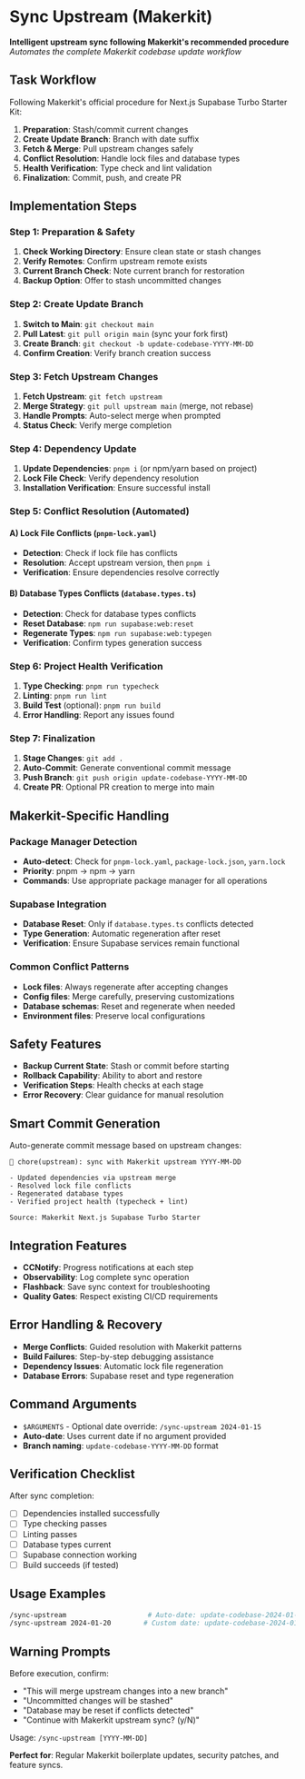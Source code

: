 # Sync Upstream (Makerkit)

**Intelligent upstream sync following Makerkit's recommended procedure**
*Automates the complete Makerkit codebase update workflow*

## Task Workflow
Following Makerkit's official procedure for Next.js Supabase Turbo Starter Kit:
1. **Preparation**: Stash/commit current changes
2. **Create Update Branch**: Branch with date suffix  
3. **Fetch & Merge**: Pull upstream changes safely
4. **Conflict Resolution**: Handle lock files and database types
5. **Health Verification**: Type check and lint validation
6. **Finalization**: Commit, push, and create PR

## Implementation Steps

### Step 1: Preparation & Safety
1. **Check Working Directory**: Ensure clean state or stash changes
2. **Verify Remotes**: Confirm upstream remote exists
3. **Current Branch Check**: Note current branch for restoration
4. **Backup Option**: Offer to stash uncommitted changes

### Step 2: Create Update Branch  
1. **Switch to Main**: `git checkout main`
2. **Pull Latest**: `git pull origin main` (sync your fork first)
3. **Create Branch**: `git checkout -b update-codebase-YYYY-MM-DD`
4. **Confirm Creation**: Verify branch creation success

### Step 3: Fetch Upstream Changes
1. **Fetch Upstream**: `git fetch upstream`
2. **Merge Strategy**: `git pull upstream main` (merge, not rebase)
3. **Handle Prompts**: Auto-select merge when prompted
4. **Status Check**: Verify merge completion

### Step 4: Dependency Update
1. **Update Dependencies**: `pnpm i` (or npm/yarn based on project)
2. **Lock File Check**: Verify dependency resolution
3. **Installation Verification**: Ensure successful install

### Step 5: Conflict Resolution (Automated)

#### A) Lock File Conflicts (`pnpm-lock.yaml`)
- **Detection**: Check if lock file has conflicts
- **Resolution**: Accept upstream version, then `pnpm i`
- **Verification**: Ensure dependencies resolve correctly

#### B) Database Types Conflicts (`database.types.ts`)
- **Detection**: Check for database types conflicts
- **Reset Database**: `npm run supabase:web:reset`
- **Regenerate Types**: `npm run supabase:web:typegen`
- **Verification**: Confirm types generation success

### Step 6: Project Health Verification
1. **Type Checking**: `pnpm run typecheck`
2. **Linting**: `pnpm run lint`
3. **Build Test** (optional): `pnpm run build`
4. **Error Handling**: Report any issues found

### Step 7: Finalization
1. **Stage Changes**: `git add .`
2. **Auto-Commit**: Generate conventional commit message
3. **Push Branch**: `git push origin update-codebase-YYYY-MM-DD`
4. **Create PR**: Optional PR creation to merge into main

## Makerkit-Specific Handling

### Package Manager Detection
- **Auto-detect**: Check for `pnpm-lock.yaml`, `package-lock.json`, `yarn.lock`
- **Priority**: pnpm → npm → yarn
- **Commands**: Use appropriate package manager for all operations

### Supabase Integration
- **Database Reset**: Only if `database.types.ts` conflicts detected
- **Type Generation**: Automatic regeneration after reset
- **Verification**: Ensure Supabase services remain functional

### Common Conflict Patterns
- **Lock files**: Always regenerate after accepting changes
- **Config files**: Merge carefully, preserving customizations
- **Database schemas**: Reset and regenerate when needed
- **Environment files**: Preserve local configurations

## Safety Features
- **Backup Current State**: Stash or commit before starting
- **Rollback Capability**: Ability to abort and restore
- **Verification Steps**: Health checks at each stage
- **Error Recovery**: Clear guidance for manual resolution

## Smart Commit Generation
Auto-generate commit message based on upstream changes:
```
🔄 chore(upstream): sync with Makerkit upstream YYYY-MM-DD

- Updated dependencies via upstream merge
- Resolved lock file conflicts  
- Regenerated database types
- Verified project health (typecheck + lint)

Source: Makerkit Next.js Supabase Turbo Starter
```

## Integration Features
- **CCNotify**: Progress notifications at each step
- **Observability**: Log complete sync operation
- **Flashback**: Save sync context for troubleshooting
- **Quality Gates**: Respect existing CI/CD requirements

## Error Handling & Recovery
- **Merge Conflicts**: Guided resolution with Makerkit patterns
- **Build Failures**: Step-by-step debugging assistance
- **Dependency Issues**: Automatic lock file regeneration
- **Database Errors**: Supabase reset and type regeneration

## Command Arguments
- `$ARGUMENTS` - Optional date override: `/sync-upstream 2024-01-15`
- **Auto-date**: Uses current date if no argument provided
- **Branch naming**: `update-codebase-YYYY-MM-DD` format

## Verification Checklist
After sync completion:
- [ ] Dependencies installed successfully
- [ ] Type checking passes
- [ ] Linting passes  
- [ ] Database types current
- [ ] Supabase connection working
- [ ] Build succeeds (if tested)

## Usage Examples
```bash
/sync-upstream                    # Auto-date: update-codebase-2024-01-15
/sync-upstream 2024-01-20        # Custom date: update-codebase-2024-01-20
```

## Warning Prompts
Before execution, confirm:
- "This will merge upstream changes into a new branch"
- "Uncommitted changes will be stashed"
- "Database may be reset if conflicts detected"
- "Continue with Makerkit upstream sync? (y/N)"

Usage: `/sync-upstream [YYYY-MM-DD]`

**Perfect for**: Regular Makerkit boilerplate updates, security patches, and feature syncs.